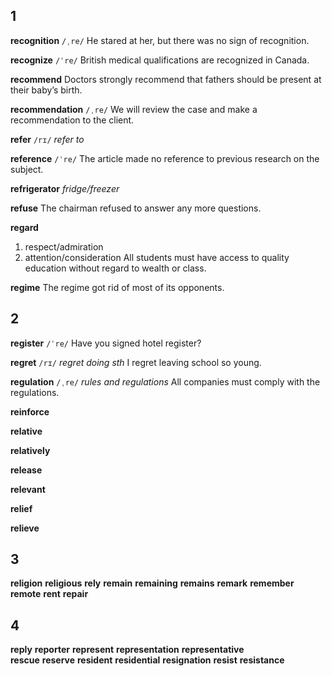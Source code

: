 ## 1
**recognition** 
`/ˌre/`
He stared at her, but there was no sign of recognition.

**recognize** 
`/ˈre/`
British medical qualifications are recognized in Canada.

**recommend** 
Doctors strongly recommend that fathers should be present at their baby’s birth.

**recommendation** 
`/ˌre/`
We will review the case and make a recommendation to the client.

**refer** 
`/rɪ/`
*refer to*

**reference** 
`/ˈre/`
The article made no reference to previous research on the subject.

**refrigerator** 
*fridge/freezer*

**refuse** 
The chairman refused to answer any more questions.

**regard** 
1. respect/admiration
2. attention/consideration
All students must have access to quality education without regard to wealth or class.

**regime** 
The regime got rid of most of its opponents.

## 2
**register** 
`/ˈre/`
Have you signed hotel register?

**regret** 
`/rɪ/`
*regret doing sth*
I regret leaving school so young.

**regulation** 
`/ˌre/`
*rules and regulations* 
All companies must comply with the regulations.

**reinforce** 

**relative** 

**relatively** 

**release** 

**relevant** 

**relief** 

**relieve** 

## 3
**religion** 
**religious** 
**rely** 
**remain** 
**remaining** 
**remains** 
**remark** 
**remember** 
**remote** 
**rent** 
**repair** 

## 4
**reply** 
**reporter** 
**represent** 
**representation** 
**representative**  
**rescue** 
**reserve** 
**resident** 
**residential** 
**resignation** 
**resist** 
**resistance** 